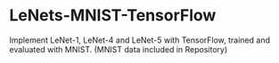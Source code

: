 # LeNets-MNIST-TensorFlow
Implement LeNet-1, LeNet-4 and LeNet-5 with TensorFlow, trained and evaluated with MNIST. (MNIST data included in Repository)
